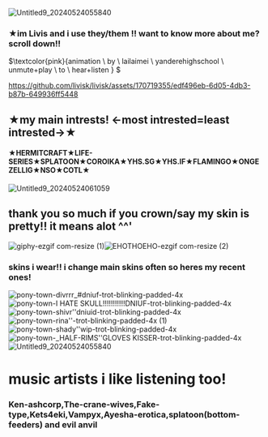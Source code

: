 ![Untitled9_20240524055840](https://github.com/livisk/livisk/assets/170719355/f688e55f-95bd-46f9-81cd-b6b7fda86406)

### **★im Livis and i use they/them !! want to know more about me? scroll down!!**

$\textcolor{pink}{animation \ by \ lailaimei \ yanderehighschool \ unmute+play \ to \ hear+listen } $

https://github.com/livisk/livisk/assets/170719355/edf496eb-6d05-4db3-b87b-649936ff5448

## **★my main intrests! <-most intrested=least intrested->★**

#### ★HERMITCRAFT★LIFE-SERIES★SPLATOON★COROIKA★YHS.SG★YHS.IF★FLAMINGO★ONGEZELLIG★NSO★COTL★
![Untitled9_20240524061059](https://github.com/livisk/livisk/assets/170719355/597e289f-a925-4203-bcb3-3614ef4316a9)
## thank you so much if you crown/say my skin is pretty!! it means alot ^^'
![giphy-ezgif com-resize (1)](https://github.com/livisk/livisk/assets/170719355/248a831a-ef19-406d-8572-382ff2bbee91)![EHOTHOEHO-ezgif com-resize (2)](https://github.com/livisk/livisk/assets/170719355/fe9a49da-920a-4f8f-9121-bad66e6f2a5e)


### skins i wear!! i change main skins often so heres my recent ones!
![pony-town-divrrr_#dniuf-trot-blinking-padded-4x](https://github.com/livisk/livisk/assets/170719355/8d9dc171-f9dc-41da-aa1c-9083cfde12d1)![pony-town-I HATE SKULL!!!!!!!!!!!DNIUF-trot-blinking-padded-4x](https://github.com/livisk/livisk/assets/170719355/09322007-6f02-495c-a506-5c3430c6b07a)![pony-town-shivr''dniuid-trot-blinking-padded-4x](https://github.com/livisk/livisk/assets/170719355/d2ec206e-2d93-4402-854d-dd7220d82404) ![pony-town-rina''-trot-blinking-padded-4x (1)](https://github.com/livisk/livisk/assets/170719355/301d0081-63f9-4172-873f-92c854919a50)![pony-town-shady''wip-trot-blinking-padded-4x](https://github.com/livisk/livisk/assets/170719355/4cd03b16-596f-42a3-b672-eeaea3cec706)![pony-town-_HALF-RIMS''GLOVES KISSER-trot-blinking-padded-4x](https://github.com/livisk/livisk/assets/170719355/1e1c41b6-27db-472b-a7ad-b2c741447ce2)
![Untitled9_20240524055840](https://github.com/livisk/livisk/assets/170719355/a546421f-c1a7-431d-a0f7-33077be06b8a)
# music artists i like listening too!
### Ken-ashcorp,The-crane-wives,Fake-type,Kets4eki,Vampyx,Ayesha-erotica,splatoon(bottom-feeders) and evil anvil


















<!---
livisk/livisk is a ✨ special ✨ repository because its `README.md` (this file) appears on your GitHub profile.
You can click the Preview link to take a look at your changes.
--->
